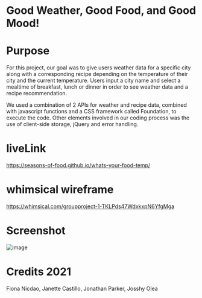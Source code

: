 # Good Weather, Good Food, and Good Mood!

# Purpose

For this project, our goal was to give users weather data for a specific city along with a corresponding recipe depending on the temperature of their city and the current temperature. Users input a city name and select a mealtime of breakfast, lunch or dinner in order to see weather data and a recipe recommendation. 

We used a combination of 2 APIs for weather and recipe data, combined with javascript functions and a CSS framework called Foundation, to execute the code. Other elements involved in our coding process was the use of client-side storage, jQuery and error handling.

# liveLink

https://seasons-of-food.github.io/whats-your-food-temp/

# whimsical wireframe
https://whimsical.com/groupproject-1-TKLPds47WdxkxpN6YfgMga

# Screenshot

![image](https://github.com/seasons-of-food/whats-your-food-temp/assets/88861538/251ab8ce-a137-434e-93bb-dffa36fba246)

# Credits 2021

Fiona Nicdao, 
Janette Castillo,
Jonathan Parker,
Josshy Olea
